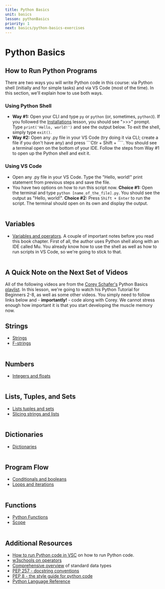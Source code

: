 ```yaml
---
title: Python Basics
unit: basics
lesson: pythonBasics
priority: 1
next: basics/python-basics-exercises
---
```


# Python Basics

## How to Run Python Programs

There are two ways you will write Python code in this course: via Python shell (initially and for simple tasks) and via VS Code (most of the time). In this section, we'll explain how to use both ways.
<br>

### Using Python Shell

- <b>Way #1:</b> Open your CLI and type `py` or `python` (or, sometimes, `python3`). If you followed the [Installations](https://vennbury.com/lessons/python/basics/prerequisites/installations) lesson, you should see ">>>" prompt. Type `print('Hello, world!')` and see the output below. To exit the shell, simply type `exit()`.
- <b>Way #2:</b> Open any .py file in your VS Code (try doing it via CLI; create a file if you don't have any) and press ```Ctlr + Shift + \````. You should see a terminal open on the bottom of your IDE. Follow the steps from Way #1 to open up the Python shell and exit it.
  <br>

### Using VS Code

- Open any .py file in your VS Code. Type the "Hello, world!" print statement from previous steps and save the file.
- You have two options on how to run this script now. <b>Choice #1:</b> Open the terminal and type `python [name_of_the_file].py`. You should see the output as "Hello, world!". <b>Choice #2:</b> Press `Shift + Enter` to run the script. The terminal should open on its own and display the output.
  <br><br>

## Variables

- [Variables and operators](https://automatetheboringstuff.com/2e/chapter1/). A couple of important notes before you read this book chapter. First of all, the author uses Python shell along with an IDE called Mu. You already know how to use the shell as well as how to run scripts in VS Code, so we're going to stick to that.
  <br><br>

## A Quick Note on the Next Set of Videos

All of the following videos are from the [Corey Schafer's](https://www.youtube.com/@coreyms) Python Basics [playlist](https://www.youtube.com/playlist?list=PL-osiE80TeTskrapNbzXhwoFUiLCjGgY7). In this lesson, we're going to watch his Python Tutorial for Beginners 2-8, as well as some other videos. You simply need to follow links below and - <b>importantly!</b> - code along with Corey. We cannot stress enough how important it is that you start developing the muscle memory now.

## Strings

- [Strings](https://www.youtube.com/watch?v=k9TUPpGqYTo&list=PL-osiE80TeTt2d9bfVyTiXJA-UTHn6WwU&index=2)
- [F-strings](https://www.youtube.com/watch?v=nghuHvKLhJA&list=PL-osiE80TeTt2d9bfVyTiXJA-UTHn6WwU&index=35)
  <br><br>

## Numbers

- [Integers and floats](https://www.youtube.com/watch?v=khKv-8q7YmY&list=PL-osiE80TeTt2d9bfVyTiXJA-UTHn6WwU&index=3)
  <br><br>

## Lists, Tuples, and Sets

- [Lists tuples and sets](https://www.youtube.com/watch?v=W8KRzm-HUcc&list=PL-osiE80TeTt2d9bfVyTiXJA-UTHn6WwU&index=4)
- [Slicing strings and lists](https://www.youtube.com/watch?v=ajrtAuDg3yw&list=PL-osiE80TeTt2d9bfVyTiXJA-UTHn6WwU&index=19)
  <br><br>

## Dictionaries

- [Dictionaries](https://www.youtube.com/watch?v=daefaLgNkw0&list=PL-osiE80TeTt2d9bfVyTiXJA-UTHn6WwU&index=5)
  <br><br>

## Program Flow

- [Conditionals and booleans](https://www.youtube.com/watch?v=DZwmZ8Usvnk&list=PL-osiE80TeTt2d9bfVyTiXJA-UTHn6WwU&index=6)
- [Loops and iterations](https://www.youtube.com/watch?v=6iF8Xb7Z3wQ&list=PL-osiE80TeTt2d9bfVyTiXJA-UTHn6WwU&index=7)
  <br><br>

## Functions

- [Python Functions](https://www.youtube.com/watch?v=9Os0o3wzS_I&list=PL-osiE80TeTt2d9bfVyTiXJA-UTHn6WwU&index=8)
- [Scope](https://www.youtube.com/watch?v=QVdf0LgmICw&ab_channel=CoreySchafer)
  <br><br>

## Additional Resources

- [How to run Python code in VSC](https://www.dev2qa.com/how-to-run-python-code-in-visual-studio-code/#:~:text=Select%20Installed%20Python%20Interpreter%20In%20Visual%20Studio%20Code.,installed%20path%20%29%20installed%20on%20your%20OS.%20) on how to run Python code.
- [w3schools on operators](https://www.w3schools.com/python/python_operators.asp)
- [Comprehensive overview](https://phoenixnap.com/kb/python-data-types#:~:text=Set%20Data%20Type%20%20%20Data%20Type%20%20complex%20%28%3Cvalue%3E%29%20%205%20more%20rows%20) of standard data types
- [PEP 257 - docstring conventions](https://peps.python.org/pep-0257/)
- [PEP 8 - the style guide for python code](https://pep8.org/)
- [Python Language Reference](https://docs.python.org/3/reference/index.html)
